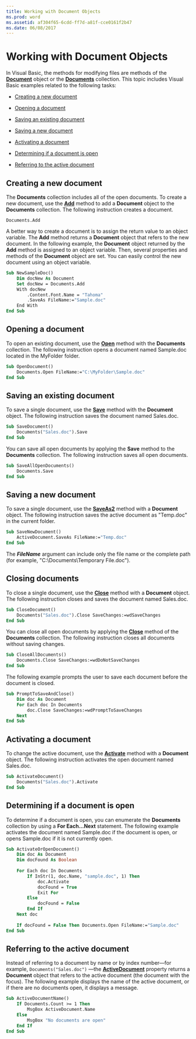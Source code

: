 ```yaml
---
title: Working with Document Objects
ms.prod: word
ms.assetid: af304f65-6cdd-ff7d-a81f-cce0161f2b47
ms.date: 06/08/2017
---
```



# Working with Document Objects

In Visual Basic, the methods for modifying files are methods of the  **[Document](document-object-word.md)** object or the **[Documents](documents-object-word.md)** collection. This topic includes Visual Basic examples related to the following tasks:


-  [Creating a new document](#Creating)
    
-  [Opening a document](#Opening)
    
-  [Saving an existing document](#Saving1)
    
-  [Saving a new document](#Saving2)
    
-  [Activating a document](#Activating)
    
-  [Determining if a document is open](#Determining)
    
-  [Referring to the active document](#Referring)
    

## Creating a new document

The  **Documents** collection includes all of the open documents. To create a new document, use the **[Add](documents-add-method-word.md)** method to add a **Document** object to the **Documents** collection. The following instruction creates a document.


```
Documents.Add
```

A better way to create a document is to assign the return value to an object variable. The  **Add** method returns a **Document** object that refers to the new document. In the following example, the **Document** object returned by the **Add** method is assigned to an object variable. Then, several properties and methods of the **Document** object are set. You can easily control the new document using an object variable.




```vb
Sub NewSampleDoc() 
    Dim docNew As Document 
    Set docNew = Documents.Add 
    With docNew 
        .Content.Font.Name = "Tahoma" 
        .SaveAs FileName:="Sample.doc" 
    End With 
End Sub
```


## Opening a document

To open an existing document, use the  **[Open](documents-open-method-word.md)** method with the **Documents** collection. The following instruction opens a document named Sample.doc located in the MyFolder folder.


```vb
Sub OpenDocument() 
    Documents.Open FileName:="C:\MyFolder\Sample.doc" 
End Sub
```


## Saving an existing document

To save a single document, use the  **[Save](document-save-method-word.md)** method with the **Document** object. The following instruction saves the document named Sales.doc.


```vb
Sub SaveDocument() 
    Documents("Sales.doc").Save 
End Sub
```

You can save all open documents by applying the  **Save** method to the **Documents** collection. The following instruction saves all open documents.




```vb
Sub SaveAllOpenDocuments() 
    Documents.Save 
End Sub
```


## Saving a new document

To save a single document, use the  **[SaveAs2](document-saveas2-method-word.md)** method with a **Document** object. The following instruction saves the active document as "Temp.doc" in the current folder.


```vb
Sub SaveNewDocument() 
    ActiveDocument.SaveAs FileName:="Temp.doc" 
End Sub
```

The  **_FileName_** argument can include only the file name or the complete path (for example, "C:\Documents\Temporary File.doc").


## Closing documents

To close a single document, use the  **[Close](document-close-method-word.md)** method with a **Document** object. The following instruction closes and saves the document named Sales.doc.


```vb
Sub CloseDocument() 
    Documents("Sales.doc").Close SaveChanges:=wdSaveChanges 
End Sub
```

You can close all open documents by applying the  **[Close](documents-close-method-word.md)** method of the **Documents** collection. The following instruction closes all documents without saving changes.




```vb
Sub CloseAllDocuments() 
    Documents.Close SaveChanges:=wdDoNotSaveChanges 
End Sub
```

The following example prompts the user to save each document before the document is closed.




```vb
Sub PromptToSaveAndClose() 
    Dim doc As Document 
    For Each doc In Documents 
        doc.Close SaveChanges:=wdPromptToSaveChanges 
    Next 
End Sub
```


## Activating a document

To change the active document, use the  **[Activate](document-activate-method-word.md)** method with a **Document** object. The following instruction activates the open document named Sales.doc.


```vb
Sub ActivateDocument() 
    Documents("Sales.doc").Activate 
End Sub
```


## Determining if a document is open

To determine if a document is open, you can enumerate the  **Documents** collection by using a **For Each...Next** statement. The following example activates the document named Sample.doc if the document is open, or opens Sample.doc if it is not currently open.


```vb
Sub ActivateOrOpenDocument() 
    Dim doc As Document 
    Dim docFound As Boolean 
 
    For Each doc In Documents 
        If InStr(1, doc.Name, "sample.doc", 1) Then 
            doc.Activate 
            docFound = True 
            Exit For 
        Else 
            docFound = False 
        End If 
    Next doc 
 
    If docFound = False Then Documents.Open FileName:="Sample.doc" 
End Sub
```


## Referring to the active document

Instead of referring to a document by name or by index number—for example,  `Documents("Sales.doc")` —the **[ActiveDocument](application-activedocument-property-word.md)** property returns a **Document** object that refers to the active document (the document with the focus). The following example displays the name of the active document, or if there are no documents open, it displays a message.


```vb
Sub ActiveDocumentName() 
    If Documents.Count >= 1 Then 
        MsgBox ActiveDocument.Name 
    Else 
        MsgBox "No documents are open" 
    End If 
End Sub
```


